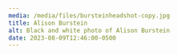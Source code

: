 ```yaml
---
media: /media/files/bursteinheadshot-copy.jpg
title: Alison Burstein
alt: Black and white photo of Alison Burstein
date: 2023-08-09T12:46:00-0500
---
```

